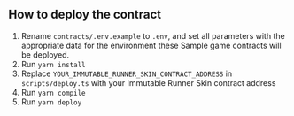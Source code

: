 ## How to deploy the contract
1. Rename `contracts/.env.example` to `.env`, and set all parameters with the appropriate data for the environment these Sample game contracts will be deployed.
2. Run `yarn install`
3. Replace `YOUR_IMMUTABLE_RUNNER_SKIN_CONTRACT_ADDRESS` in `scripts/deploy.ts` with your Immutable Runner Skin contract address
3. Run `yarn compile`
4. Run `yarn deploy`